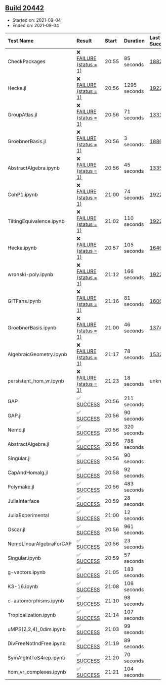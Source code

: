 ## [Build 20442](https://oscarci.mathematik.uni-kl.de/job/oscar/20442/)

* Started on: 2021-09-04
* Ended on: 2021-09-04

| Test Name    | Result | Start | Duration | Last Success | First Failure |
|:-------------|:-------|:------|:---------|:-------------|:--------------|
| CheckPackages | ❌ [FAILURE (status = 1)](https://oscarci.mathematik.uni-kl.de/job/oscar/20442/artifact/logs/build-20442/CheckPackages.log) | 20:55 | 85 seconds | [18822](https://oscarci.mathematik.uni-kl.de/job/oscar/18822/) | [18823](https://oscarci.mathematik.uni-kl.de/job/oscar/18823/) |
| Hecke.jl | ❌ [FAILURE (status = 1)](https://oscarci.mathematik.uni-kl.de/job/oscar/20442/artifact/logs/build-20442/Hecke.jl.log) | 20:56 | 1295 seconds | [19222](https://oscarci.mathematik.uni-kl.de/job/oscar/19222/) | [20152](https://oscarci.mathematik.uni-kl.de/job/oscar/20152/) |
| GroupAtlas.jl | ❌ [FAILURE (status = 1)](https://oscarci.mathematik.uni-kl.de/job/oscar/20442/artifact/logs/build-20442/GroupAtlas.jl.log) | 20:56 | 71 seconds | [13311](https://oscarci.mathematik.uni-kl.de/job/oscar/13311/) | [13312](https://oscarci.mathematik.uni-kl.de/job/oscar/13312/) |
| GroebnerBasis.jl | ❌ [FAILURE (status = 1)](https://oscarci.mathematik.uni-kl.de/job/oscar/20442/artifact/logs/build-20442/GroebnerBasis.jl.log) | 20:56 | 3 seconds | [18864](https://oscarci.mathematik.uni-kl.de/job/oscar/18864/) | [18865](https://oscarci.mathematik.uni-kl.de/job/oscar/18865/) |
| AbstractAlgebra.ipynb | ❌ [FAILURE (status = 1)](https://oscarci.mathematik.uni-kl.de/job/oscar/20442/artifact/logs/build-20442/AbstractAlgebra.ipynb.log) | 20:56 | 45 seconds | [13355](https://oscarci.mathematik.uni-kl.de/job/oscar/13355/) | [13356](https://oscarci.mathematik.uni-kl.de/job/oscar/13356/) |
| CohP1.ipynb | ❌ [FAILURE (status = 1)](https://oscarci.mathematik.uni-kl.de/job/oscar/20442/artifact/logs/build-20442/CohP1.ipynb.log) | 21:00 | 74 seconds | [19222](https://oscarci.mathematik.uni-kl.de/job/oscar/19222/) | [20152](https://oscarci.mathematik.uni-kl.de/job/oscar/20152/) |
| TiltingEquivalence.ipynb | ❌ [FAILURE (status = 1)](https://oscarci.mathematik.uni-kl.de/job/oscar/20442/artifact/logs/build-20442/TiltingEquivalence.ipynb.log) | 21:02 | 110 seconds | [19222](https://oscarci.mathematik.uni-kl.de/job/oscar/19222/) | [20152](https://oscarci.mathematik.uni-kl.de/job/oscar/20152/) |
| Hecke.ipynb | ❌ [FAILURE (status = 1)](https://oscarci.mathematik.uni-kl.de/job/oscar/20442/artifact/logs/build-20442/Hecke.ipynb.log) | 20:57 | 105 seconds | [16463](https://oscarci.mathematik.uni-kl.de/job/oscar/16463/) | [16464](https://oscarci.mathematik.uni-kl.de/job/oscar/16464/) |
| wronski-poly.ipynb | ❌ [FAILURE (status = 1)](https://oscarci.mathematik.uni-kl.de/job/oscar/20442/artifact/logs/build-20442/wronski-poly.ipynb.log) | 21:12 | 166 seconds | [19222](https://oscarci.mathematik.uni-kl.de/job/oscar/19222/) | [20152](https://oscarci.mathematik.uni-kl.de/job/oscar/20152/) |
| GITFans.ipynb | ❌ [FAILURE (status = 1)](https://oscarci.mathematik.uni-kl.de/job/oscar/20442/artifact/logs/build-20442/GITFans.ipynb.log) | 21:16 | 81 seconds | [16068](https://oscarci.mathematik.uni-kl.de/job/oscar/16068/) | [16069](https://oscarci.mathematik.uni-kl.de/job/oscar/16069/) |
| GroebnerBasis.ipynb | ❌ [FAILURE (status = 1)](https://oscarci.mathematik.uni-kl.de/job/oscar/20442/artifact/logs/build-20442/GroebnerBasis.ipynb.log) | 21:00 | 46 seconds | [13748](https://oscarci.mathematik.uni-kl.de/job/oscar/13748/) | [13749](https://oscarci.mathematik.uni-kl.de/job/oscar/13749/) |
| AlgebraicGeometry.ipynb | ❌ [FAILURE (status = 1)](https://oscarci.mathematik.uni-kl.de/job/oscar/20442/artifact/logs/build-20442/AlgebraicGeometry.ipynb.log) | 21:17 | 78 seconds | [15322](https://oscarci.mathematik.uni-kl.de/job/oscar/15322/) | [15323](https://oscarci.mathematik.uni-kl.de/job/oscar/15323/) |
| persistent_hom_vr.ipynb | ❌ [FAILURE (status = 1)](https://oscarci.mathematik.uni-kl.de/job/oscar/20442/artifact/logs/build-20442/persistent_hom_vr.ipynb.log) | 21:23 | 18 seconds | unknown | unknown |
| GAP | ✅ [SUCCESS](https://oscarci.mathematik.uni-kl.de/job/oscar/20442/artifact/logs/build-20442/GAP.log) | 20:56 | 211 seconds |  |  |
| GAP.jl | ✅ [SUCCESS](https://oscarci.mathematik.uni-kl.de/job/oscar/20442/artifact/logs/build-20442/GAP.jl.log) | 20:56 | 90 seconds |  |  |
| Nemo.jl | ✅ [SUCCESS](https://oscarci.mathematik.uni-kl.de/job/oscar/20442/artifact/logs/build-20442/Nemo.jl.log) | 20:56 | 320 seconds |  |  |
| AbstractAlgebra.jl | ✅ [SUCCESS](https://oscarci.mathematik.uni-kl.de/job/oscar/20442/artifact/logs/build-20442/AbstractAlgebra.jl.log) | 20:56 | 788 seconds |  |  |
| Singular.jl | ✅ [SUCCESS](https://oscarci.mathematik.uni-kl.de/job/oscar/20442/artifact/logs/build-20442/Singular.jl.log) | 20:56 | 90 seconds |  |  |
| CapAndHomalg.jl | ✅ [SUCCESS](https://oscarci.mathematik.uni-kl.de/job/oscar/20442/artifact/logs/build-20442/CapAndHomalg.jl.log) | 20:58 | 92 seconds |  |  |
| Polymake.jl | ✅ [SUCCESS](https://oscarci.mathematik.uni-kl.de/job/oscar/20442/artifact/logs/build-20442/Polymake.jl.log) | 20:56 | 483 seconds |  |  |
| JuliaInterface | ✅ [SUCCESS](https://oscarci.mathematik.uni-kl.de/job/oscar/20442/artifact/logs/build-20442/JuliaInterface.log) | 20:59 | 28 seconds |  |  |
| JuliaExperimental | ✅ [SUCCESS](https://oscarci.mathematik.uni-kl.de/job/oscar/20442/artifact/logs/build-20442/JuliaExperimental.log) | 21:00 | 12 seconds |  |  |
| Oscar.jl | ✅ [SUCCESS](https://oscarci.mathematik.uni-kl.de/job/oscar/20442/artifact/logs/build-20442/Oscar.jl.log) | 20:56 | 961 seconds |  |  |
| NemoLinearAlgebraForCAP | ✅ [SUCCESS](https://oscarci.mathematik.uni-kl.de/job/oscar/20442/artifact/logs/build-20442/NemoLinearAlgebraForCAP.log) | 20:56 | 23 seconds |  |  |
| Singular.ipynb | ✅ [SUCCESS](https://oscarci.mathematik.uni-kl.de/job/oscar/20442/artifact/logs/build-20442/Singular.ipynb.log) | 20:59 | 57 seconds |  |  |
| g-vectors.ipynb | ✅ [SUCCESS](https://oscarci.mathematik.uni-kl.de/job/oscar/20442/artifact/logs/build-20442/g-vectors.ipynb.log) | 21:05 | 183 seconds |  |  |
| K3-16.ipynb | ✅ [SUCCESS](https://oscarci.mathematik.uni-kl.de/job/oscar/20442/artifact/logs/build-20442/K3-16.ipynb.log) | 21:08 | 106 seconds |  |  |
| c-automorphisms.ipynb | ✅ [SUCCESS](https://oscarci.mathematik.uni-kl.de/job/oscar/20442/artifact/logs/build-20442/c-automorphisms.ipynb.log) | 21:10 | 98 seconds |  |  |
| Tropicalization.ipynb | ✅ [SUCCESS](https://oscarci.mathematik.uni-kl.de/job/oscar/20442/artifact/logs/build-20442/Tropicalization.ipynb.log) | 21:14 | 107 seconds |  |  |
| uMPS(2,2,4)_0dim.ipynb | ✅ [SUCCESS](https://oscarci.mathematik.uni-kl.de/job/oscar/20442/artifact/logs/build-20442/uMPS-2-2-4-_0dim.ipynb.log) | 21:03 | 99 seconds |  |  |
| DivFreeNotIndFree.ipynb | ✅ [SUCCESS](https://oscarci.mathematik.uni-kl.de/job/oscar/20442/artifact/logs/build-20442/DivFreeNotIndFree.ipynb.log) | 21:19 | 89 seconds |  |  |
| SymAlgIntToS4rep.ipynb | ✅ [SUCCESS](https://oscarci.mathematik.uni-kl.de/job/oscar/20442/artifact/logs/build-20442/SymAlgIntToS4rep.ipynb.log) | 21:20 | 70 seconds |  |  |
| hom_vr_complexes.ipynb | ✅ [SUCCESS](https://oscarci.mathematik.uni-kl.de/job/oscar/20442/artifact/logs/build-20442/hom_vr_complexes.ipynb.log) | 21:21 | 104 seconds |  |  |
